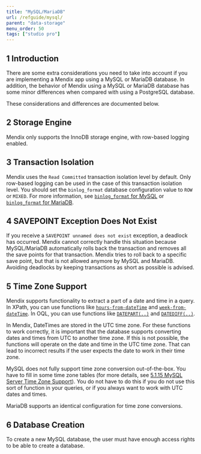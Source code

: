 ```yaml
---
title: "MySQL/MariaDB"
url: /refguide/mysql/
parent: "data-storage"
menu_order: 50
tags: ["studio pro"]
---
```


## 1 Introduction

There are some extra considerations you need to take into account if you are implementing a Mendix app using a MySQL or MariaDB database. In addition, the behavior of Mendix using a MySQL or MariaDB database has some minor differences when compared with using a PostgreSQL database.

These considerations and differences are documented below.

## 2 Storage Engine

Mendix only supports the InnoDB storage engine, with row-based logging enabled.

## 3 Transaction Isolation

Mendix uses the `Read Committed` transaction isolation level by default. Only row-based logging can be used in the case of this transaction isolation level. You should set the `binlog_format` database configuration value to `ROW` or `MIXED`. For more information, see [`binlog_format` for MySQL](https://dev.mysql.com/doc/refman/8.0/en/replication-options-binary-log.html#sysvar_binlog_format) or [`binlog_format` for MariaDB](https://mariadb.com/kb/en/replication-and-binary-log-system-variables/#binlog_format).

## 4 SAVEPOINT Exception Does Not Exist

If you receive a `SAVEPOINT unnamed does not exist` exception, a deadlock has occurred. Mendix cannot correctly handle this situation because MySQL/MariaDB automatically rolls back the transaction and removes all the save points for that transaction. Mendix tries to roll back to a specific save point, but that is not allowed anymore by MySQL and MariaDB. Avoiding deadlocks by keeping transactions as short as possible is advised.

## 5 Time Zone Support

Mendix supports functionality to extract a part of a date and time in a query. In XPath, you can use functions like [`hours-from-dateTime`](xpath-hours-from-datetime) and [`week-from-dateTime`](xpath-week-from-datetime). In OQL, you can use functions like [`DATEPART(..)`](oql-datepart) and [`DATEDIFF(..)`](oql-datediff). 

In Mendix, DateTimes are stored in the UTC time zone. For these functions to work correctly, it is important that the database supports converting dates and times from UTC to another time zone. If this is not possible, the functions will operate on the date and time in the UTC time zone. That can lead to incorrect results if the user expects the date to work in their time zone.

MySQL does not fully support time zone conversion out-of-the-box. You have to fill in some time zone tables (for more details, see [5.1.15 MySQL Server Time Zone Support](https://dev.mysql.com/doc/refman/8.0/en/time-zone-support.html)). You do not have to do this if you do not use this sort of function in your queries, or if you always want to work with UTC dates and times.

MariaDB supports an identical configuration for time zone conversions.

## 6 Database Creation

To create a new MySQL database, the user must have enough access rights to be able to create a database.
